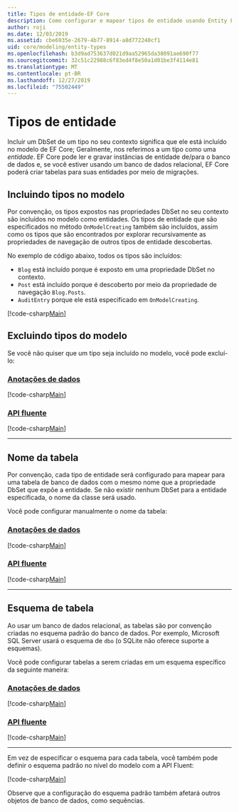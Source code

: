```yaml
---
title: Tipos de entidade-EF Core
description: Como configurar e mapear tipos de entidade usando Entity Framework Core
author: roji
ms.date: 12/03/2019
ms.assetid: cbe6935e-2679-4b77-8914-a8d772240cf1
uid: core/modeling/entity-types
ms.openlocfilehash: b3d9ad753637d021d9aa52965da38091ae690f77
ms.sourcegitcommit: 32c51c22988c6f83ed4f8e50a1d01be3f4114e81
ms.translationtype: MT
ms.contentlocale: pt-BR
ms.lasthandoff: 12/27/2019
ms.locfileid: "75502449"
---
```

# <a name="entity-types"></a>Tipos de entidade

Incluir um DbSet de um tipo no seu contexto significa que ele está incluído no modelo de EF Core; Geralmente, nos referimos a um tipo como uma *entidade*. EF Core pode ler e gravar instâncias de entidade de/para o banco de dados e, se você estiver usando um banco de dados relacional, EF Core poderá criar tabelas para suas entidades por meio de migrações.

## <a name="including-types-in-the-model"></a>Incluindo tipos no modelo

Por convenção, os tipos expostos nas propriedades DbSet no seu contexto são incluídos no modelo como entidades. Os tipos de entidade que são especificados no método `OnModelCreating` também são incluídos, assim como os tipos que são encontrados por explorar recursivamente as propriedades de navegação de outros tipos de entidade descobertas.

No exemplo de código abaixo, todos os tipos são incluídos:

* `Blog` está incluído porque é exposto em uma propriedade DbSet no contexto.
* `Post` está incluído porque é descoberto por meio da propriedade de navegação `Blog.Posts`.
* `AuditEntry` porque ele está especificado em `OnModelCreating`.

[!code-csharp[Main](../../../samples/core/Modeling/Conventions/EntityTypes.cs?name=EntityTypes&highlight=3,7,16)]

## <a name="excluding-types-from-the-model"></a>Excluindo tipos do modelo

Se você não quiser que um tipo seja incluído no modelo, você pode excluí-lo:

### <a name="data-annotationstabdata-annotations"></a>[Anotações de dados](#tab/data-annotations)

[!code-csharp[Main](../../../samples/core/Modeling/DataAnnotations/IgnoreType.cs?name=IgnoreType&highlight=1)]

### <a name="fluent-apitabfluent-api"></a>[API fluente](#tab/fluent-api)

[!code-csharp[Main](../../../samples/core/Modeling/FluentAPI/IgnoreType.cs?name=IgnoreType&highlight=3)]

***

## <a name="table-name"></a>Nome da tabela

Por convenção, cada tipo de entidade será configurado para mapear para uma tabela de banco de dados com o mesmo nome que a propriedade DbSet que expõe a entidade. Se não existir nenhum DbSet para a entidade especificada, o nome da classe será usado.

Você pode configurar manualmente o nome da tabela:

### <a name="data-annotationstabdata-annotations"></a>[Anotações de dados](#tab/data-annotations)

[!code-csharp[Main](../../../samples/core/Modeling/DataAnnotations/TableName.cs?Name=TableName&highlight=1)]

### <a name="fluent-apitabfluent-api"></a>[API fluente](#tab/fluent-api)

[!code-csharp[Main](../../../samples/core/Modeling/FluentAPI/TableName.cs?Name=TableName&highlight=3-4)]

***

## <a name="table-schema"></a>Esquema de tabela

Ao usar um banco de dados relacional, as tabelas são por convenção criadas no esquema padrão do banco de dados. Por exemplo, Microsoft SQL Server usará o esquema de `dbo` (o SQLite não oferece suporte a esquemas).

Você pode configurar tabelas a serem criadas em um esquema específico da seguinte maneira:

### <a name="data-annotationstabdata-annotations"></a>[Anotações de dados](#tab/data-annotations)

[!code-csharp[Main](../../../samples/core/Modeling/DataAnnotations/TableNameAndSchema.cs?name=TableNameAndSchema&highlight=1)]

### <a name="fluent-apitabfluent-api"></a>[API fluente](#tab/fluent-api)

[!code-csharp[Main](../../../samples/core/Modeling/FluentAPI/TableNameAndSchema.cs?name=TableNameAndSchema&highlight=3-4)]

***

Em vez de especificar o esquema para cada tabela, você também pode definir o esquema padrão no nível do modelo com a API Fluent:

[!code-csharp[Main](../../../samples/core/Modeling/FluentAPI/DefaultSchema.cs?name=DefaultSchema&highlight=3)]

Observe que a configuração do esquema padrão também afetará outros objetos de banco de dados, como sequências.
